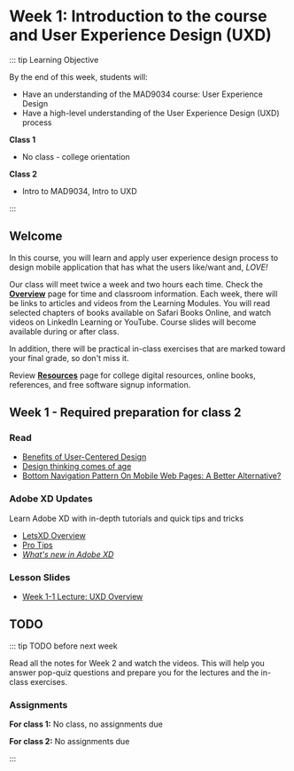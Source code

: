 # Week 1: Introduction to the course and User Experience Design (UXD)

::: tip Learning Objective

By the end of this week, students will:

- Have an understanding of the MAD9034 course: User Experience Design
- Have a high-level understanding of the User Experience Design (UXD) process

**Class 1**

- No class - college orientation

**Class 2**

- Intro to MAD9034, Intro to UXD

:::

## Welcome

In this course, you will learn and apply user experience design process to design mobile application that has what the users like/want and, _LOVE!_

Our class will meet twice a week and two hours each time. Check the [**Overview**](../../overview/) page for time and classroom information. Each week, there will be links to articles and videos from the Learning Modules. You will read selected chapters of books available on Safari Books Online, and watch videos on LinkedIn Learning or YouTube. Course slides will become available during or after class.

In addition, there will be practical in-class exercises that are marked toward your final grade, so don't miss it.

Review [**Resources**](../../resources/) page for college digital resources, online books, references, and free software signup information.

## Week 1 - Required preparation for class 2

### Read

- [Benefits of User-Centered Design](http://www.usability.gov/what-and-why/benefits-of-ucd.html)
- [Design thinking comes of age](https://hbr.org/2015/09/design-thinking-comes-of-age)
- [Bottom Navigation Pattern On Mobile Web Pages: A Better Alternative?](https://www.smashingmagazine.com/2019/08/bottom-navigation-pattern-mobile-web-pages/)

### Adobe XD Updates

Learn Adobe XD with in-depth tutorials and quick tips and tricks

- [LetsXD Overview](https://letsxd.com)
- [Pro Tips](https://letsxd.com/protips)
- [_What's new in Adobe XD_](https://helpx.adobe.com/ca/xd/help/whats-new.html)

### Lesson Slides

- [Week 1-1 Lecture: UXD Overview](https://drive.google.com/drive/folders/1NIPEEpSmhYMkEWt5WsQyFekJgUcB-2-y)

## TODO

::: tip TODO before next week

Read all the notes for Week 2 and watch the videos. This will help you answer pop-quiz questions and prepare you for the lectures and the in-class exercises.

### Assignments

**For class 1:**
No class, no assignments due

**For class 2:**
No assignments due

:::
